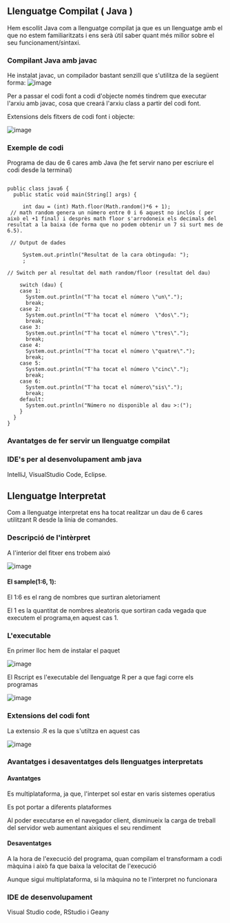 ## Llenguatge Compilat ( Java ) 
Hem escollit Java com a llenguatge compilat ja que es un llenguatge amb el que no estem familiaritzats i ens serà útil saber quant més millor sobre el seu funcionament/sintaxi.

### Compilant Java amb javac
He instalat javac, un compilador bastant senzill que s'utilitza de la següent forma:
![image](https://user-images.githubusercontent.com/96839905/194018723-727b5315-681f-4b9d-bc60-ef6baf647cd7.png)

Per a passar el codi font a codi d'objecte només tindrem que executar l'arxiu amb javac, cosa que creará l'arxiu class a partir del codi font.

Extensions dels fitxers de codi font i objecte:

![image](https://user-images.githubusercontent.com/96839905/194020406-b906b9cf-c92c-49b1-8572-a18c51b65d4f.png)

### Exemple de codi

Programa de dau de 6 cares amb Java (he fet servir nano per escriure el codi desde la terminal)

```// Inici del programa, logica y declaració de variables:

public class java6 {
  public static void main(String[] args) {
      
     int dau = (int) Math.floor(Math.random()*6 + 1); 
 // math random genera un número entre 0 i 6 aquest no inclós ( per això el +1 final) i desprès math floor s'arrodoneix els decimals del resultat a la baixa (de forma que no podem obtenir un 7 si surt mes de 6.5).
    
 // Output de dades
 
     System.out.println("Resultat de la cara obtinguda: ");
     ;
     
// Switch per al resultat del math random/floor (resultat del dau)

    switch (dau) {
    case 1:
      System.out.println("T'ha tocat el número \"un\".");
      break;
    case 2:
      System.out.println("T'ha tocat el número  \"dos\".");
      break;
    case 3:
      System.out.println("T'ha tocat el número \"tres\".");
      break;
    case 4:
      System.out.println("T'ha tocat el número \"quatre\".");
      break;
    case 5:
      System.out.println("T'ha tocat el número \"cinc\".");
      break;
    case 6:
      System.out.println("T'ha tocat el número\"sis\".");
      break;
    default:
      System.out.println("Número no disponible al dau >:(");
    }
  }
}
```
### Avantatges de fer servir un llenguatge compilat

### IDE's per al desenvolupament amb java

IntelliJ, VisualStudio Code, Eclipse.


## Llenguatge Interpretat
Com a llenguatge interpretat ens ha tocat realitzar un dau de 6 cares utilitzant R desde la línia de comandes.

### Descripció de l'intèrpret
A l'interior del fitxer ens trobem aixó

![image](https://user-images.githubusercontent.com/96839905/194037664-044efcdd-c084-4029-b400-95266d033a58.png)


 #### El sample(1:6, 1):
 El 1:6 es el rang de nombres que surtiran aletoriament
 
 El 1 es la quantitat de nombres aleatoris que sortiran cada vegada que executem el programa,en aquest cas 1.
 
 ### L'executable
 
 En primer lloc hem de instalar el paquet
 
![image](https://user-images.githubusercontent.com/96839905/194037819-bd0a378f-b0aa-42fb-9ce5-0c2be9948762.png)

El Rscript es l'executable del llenguatge R per a que fagi corre els programas

![image](https://user-images.githubusercontent.com/96839905/194037893-7191267e-e6bb-4ed0-b8b9-4cc11824b9a6.png)


### Extensions del codi font

La extensio .R es la que s'utiltza en aquest cas

![image](https://user-images.githubusercontent.com/96839905/194038114-6dbdac56-540c-427a-866b-f84db56e854d.png)


### Avantatges i desaventatges dels llenguatges interpretats

#### Avantatges

Es multiplataforma, ja que, l'interpet sol estar en varis sistemes operatius

Es pot portar a diferents plataformes

Al poder executarse en el navegador client, disminueix la carga de treball del servidor web aumentant aixiques el seu rendiment

#### Desaventatges

A la hora de l'execució del programa, quan compilam el transformam a codi màquina i això fa que baixa la velocitat de l'execució

Aunque sigui multiplataforma, si la màquina no te l'interpret no funcionara

### IDE de desenvolupament

Visual Studio code, RStudio i Geany


